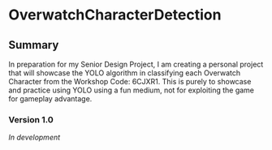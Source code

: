 # OverwatchCharacterDetection

## Summary

In preparation for my Senior Design Project, I am creating a personal project that will showcase the YOLO algorithm in classifying each Overwatch Character from the Workshop Code: 6CJXR1. This is purely to showcase and practice using YOLO using a fun medium, not for exploiting the game for gameplay advantage. 

### Version 1.0

*In development*

